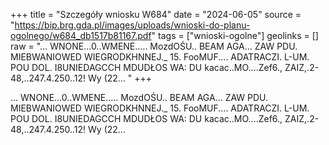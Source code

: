 +++
title = "Szczegóły wniosku W684"
date = "2024-06-05"
source = "https://bip.brg.gda.pl/images/uploads/wnioski-do-planu-ogolnego/w684_db1517b81167.pdf"
tags = ["wnioski-ogolne"]
geolinks = []
raw = "... WNONE...0..WMENE..... MozdOŚU.. BEAM AGA... ZAW PDU. MIEBWANIOWED WIEGRODKHNNEJ._ 15. FooMUF.... ADATRACZI. L-UM. POU DOL. I8UNIEDAGCCH MDUDŁOS WA: DU kacac..MO....Zef6., ZAIZ,.2-48,..247.4.250..12! Wy (22... "
+++

... WNONE...0..WMENE..... MozdOŚU.. BEAM AGA... ZAW PDU. MIEBWANIOWED
WIEGRODKHNNEJ._ 15. FooMUF.... ADATRACZI. L-UM. POU DOL. I8UNIEDAGCCH MDUDŁOS
WA: DU kacac..MO....Zef6., ZAIZ,.2-48,..247.4.250..12! Wy (22...



